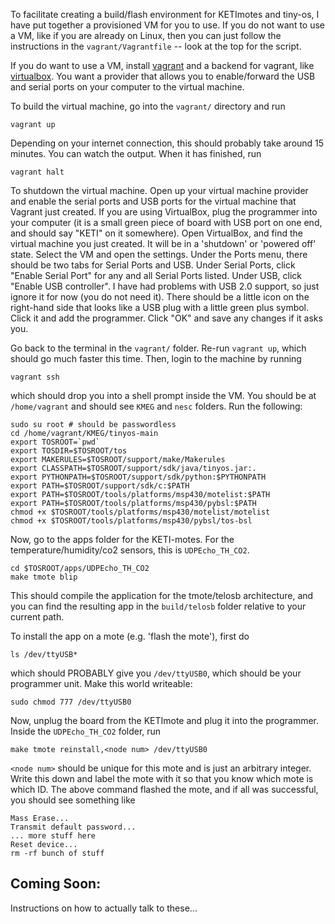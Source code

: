 To facilitate creating a build/flash environment for KETImotes and tiny-os, I have put together
a provisioned VM for you to use. If you do not want to use a VM, like if you are already on Linux,
then you can just follow the instructions in the `vagrant/Vagrantfile` -- look at the top for the script.

If you do want to use a VM, install [vagrant](http://www.vagrantup.com/) and a backend for vagrant, like
[virtualbox](https://www.virtualbox.org/). You want a provider that allows you to enable/forward the USB
and serial ports on your computer to the virtual machine.

To build the virtual machine, go into the `vagrant/` directory and run

```
vagrant up
```

Depending on your internet connection, this should probably take around 15 minutes. You can watch the output.
When it has finished, run

```
vagrant halt
```

To shutdown the virtual machine. Open up your virtual machine provider and enable the serial ports and USB ports
for the virtual machine that Vagrant just created. If you are using VirtualBox, plug the programmer into
your computer (it is a small green piece of board with USB port on one end, and should say "KETI" on it somewhere).
Open VirtualBox, and find the virtual machine you just created. It will be in a 'shutdown' or 'powered off' state.
Select the VM and open the settings. Under the Ports menu, there should be two tabs for Serial Ports and USB. Under
Serial Ports, click "Enable Serial Port" for any and all Serial Ports listed. Under USB, click "Enable USB controller".
I have had problems with USB 2.0 support, so just ignore it for now (you do not need it). There should be a little icon
on the right-hand side that looks like a USB plug with a little green plus symbol. Click it and add the programmer. Click "OK"
and save any changes if it asks you.

Go back to the terminal in the `vagrant/` folder. Re-run `vagrant up`, which should go much faster this time. Then, login to
the machine by running

```
vagrant ssh
```

which should drop you into a shell prompt inside the VM. You should be at `/home/vagrant` and should see `KMEG` and
`nesc` folders. Run the following:

```
sudo su root # should be passwordless
cd /home/vagrant/KMEG/tinyos-main
export TOSROOT=`pwd`
export TOSDIR=$TOSROOT/tos
export MAKERULES=$TOSROOT/support/make/Makerules
export CLASSPATH=$TOSROOT/support/sdk/java/tinyos.jar:.
export PYTHONPATH=$TOSROOT/support/sdk/python:$PYTHONPATH
export PATH=$TOSROOT/support/sdk/c:$PATH
export PATH=$TOSROOT/tools/platforms/msp430/motelist:$PATH
export PATH=$TOSROOT/tools/platforms/msp430/pybsl:$PATH
chmod +x $TOSROOT/tools/platforms/msp430/motelist/motelist
chmod +x $TOSROOT/tools/platforms/msp430/pybsl/tos-bsl
```

Now, go to the apps folder for the KETI-motes. For the temperature/humidity/co2 sensors, this is `UDPEcho_TH_CO2`.

```
cd $TOSROOT/apps/UDPEcho_TH_CO2
make tmote blip
```

This should compile the application for the tmote/telosb architecture, and you can find the resulting app
in the `build/telosb` folder relative to your current path.

To install the app on a mote (e.g. 'flash the mote'), first do

```
ls /dev/ttyUSB*
```

which should PROBABLY give you `/dev/ttyUSB0`, which should be your programmer unit. Make this world writeable:

```
sudo chmod 777 /dev/ttyUSB0
```

Now, unplug the board from the KETImote and plug it into the programmer. Inside the `UDPEcho_TH_CO2` folder,
run 

```
make tmote reinstall,<node num> /dev/ttyUSB0
```

`<node num>` should be unique for this mote and is just an arbitrary integer. Write this down and label the
mote with it so that you know which mote is which ID. The above command flashed the mote, and if all was
successful, you should see something like 

```
Mass Erase...
Transmit default password...
... more stuff here
Reset device...
rm -rf bunch of stuff
```


## Coming Soon:

Instructions on how to actually talk to these...
